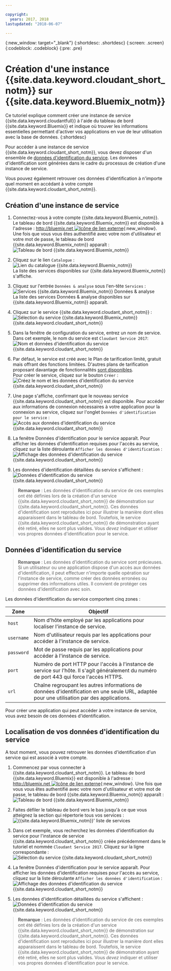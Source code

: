 ```yaml
---

copyright:
  years: 2017, 2018
lastupdated: "2018-06-07"

---
```


{:new_window: target="_blank"}
{:shortdesc: .shortdesc}
{:screen: .screen}
{:codeblock: .codeblock}
{:pre: .pre}

# Création d'une instance {{site.data.keyword.cloudant_short_notm}} sur {{site.data.keyword.Bluemix_notm}}

Ce tutoriel explique comment créer une instance de service
{{site.data.keyword.cloudantfull}} à l'aide du tableau de bord
{{site.data.keyword.Bluemix}} et indique où trouver les informations
essentielles permettant d'activer vos applications en vue de leur utilisation avec la
base de données.
{:shortdesc}

Pour accéder à une instance de service
{{site.data.keyword.cloudant_short_notm}}, vous devez disposer d'un ensemble de
[données d'identification du service](#the-service-credentials).
Les données d'identification sont générées dans le cadre du processus de création d'une instance de service.

Vous pouvez également retrouver ces données d'identification à n'importe quel
moment en accédant à votre compte {{site.data.keyword.cloudant_short_notm}}.

## Création d'une instance de service

1.  Connectez-vous à votre compte {{site.data.keyword.Bluemix_notm}}.<br/>
    Le tableau de bord {{site.data.keyword.Bluemix_notm}} est disponible à l'adresse :
    [http://bluemix.net ![Icône de lien externe](../images/launch-glyph.svg "Icône de lien externe")](http://bluemix.net){:new_window}.
    Une fois que vous vous êtes authentifié avec votre nom d'utilisateur et votre mot de passe, le tableau de bord {{site.data.keyword.Bluemix_notm}} apparaît :<br/>
    ![Tableau de bord {{site.data.keyword.Bluemix_notm}}](images/img0001.png)

2.  Cliquez sur le lien `Catalogue` :<br/>
    ![Lien du catalogue {{site.data.keyword.Bluemix_notm}}](images/img0002.png)<br/>
    La liste des services disponibles sur {{site.data.keyword.Bluemix_notm}} s'affiche.

3.  Cliquez sur l'entrée `Données & analyse` sous l'en-tête `Services` :<br/>
    ![Services {{site.data.keyword.Bluemix_notm}} Données & analyse](images/img0003.png)<br/>
    La liste des services Données & analyse disponibles sur {{site.data.keyword.Bluemix_notm}} apparaît.

4.  Cliquez sur le service {{site.data.keyword.cloudant_short_notm}} :<br>
    ![Sélection du service {{site.data.keyword.Bluemix_notm}} {{site.data.keyword.cloudant_short_notm}}](images/img0004.png)

5.  Dans la fenêtre de configuration du service, entrez un nom de service.
    Dans cet exemple, le nom du service est `Cloudant Service 2017`:<br/>
    ![Nom et données d'identification du service {{site.data.keyword.cloudant_short_notm}}](images/img0005.png)

6.  Par défaut, le service est créé avec le Plan de tarification limité, gratuit mais offrant des fonctions limitées.
    D'autres plans de tarification proposant davantage de fonctionnalités [sont disponibles](../offerings/bluemix.html).<br/>
    Pour créer le service, cliquez sur le bouton `Créer` :<br/>
    ![Créez le nom et les données d'identification du service {{site.data.keyword.cloudant_short_notm}}](images/img0006.png)

7.  Une page s'affiche, confirmant que le nouveau service {{site.data.keyword.cloudant_short_notm}} est disponible.
    Pour accéder aux informations de connexion nécessaires à votre application pour la connexion au service, cliquez sur l'onglet `Données d'identification pour le service` :<br/>
    ![Accès aux données d'identification du service {{site.data.keyword.cloudant_short_notm}}](images/img0007.png)

8.  La fenêtre Données d'identification pour le service apparaît.
    Pour afficher les données d'identification requises pour l'accès au service, cliquez
sur la liste déroulante `Afficher les données d'identification` :<br/>
    ![Affichage des données d'identification du service {{site.data.keyword.cloudant_short_notm}}](images/img0008.png)

9.  Les données d'identification détaillées du service s'affichent :<br/>
    ![Données d'identification du service {{site.data.keyword.cloudant_short_notm}}](images/img0009.png)

>   **Remarque** : Les données d'identification du service de ces exemples
    ont été définies lors de la création d'un service {{site.data.keyword.cloudant_short_notm}} de démonstration sur {{site.data.keyword.cloudant_short_notm}}.
    Ces données d'identification sont reproduites ici pour illustrer la manière dont elles apparaissent dans le tableau de bord.
    Toutefois, le service {{site.data.keyword.cloudant_short_notm}} de démonstration ayant été retiré, elles ne sont plus
valides. Vous _devez_ indiquer et utiliser vos propres
données d'identification pour le service.

## Données d'identification du service

>   **Remarque** : Les données d'identification du service sont précieuses.
    Si un utilisateur ou une application dispose d'un accès aux données d'identification,
    il peut effectuer n'importe quelle opération sur l'instance de service, comme créer
    des données erronées ou supprimer des informations utiles.
    Il convient de protéger ces données d'identification avec soin.

Les données d'identification du service comportent cinq zones :

Zone      | Objectif
-----------|--------
`host`     | Nom d'hôte employé par les applications pour localiser l'instance de service.
`username` | Nom d'utilisateur requis par les applications pour accéder à l'instance de service.
`password` | Mot de passe requis par les applications pour accéder à l'instance de service.
`port`     | Numéro de port HTTP pour l'accès à l'instance de service sur l'hôte. Il s'agit généralement du numéro de port 443 qui force l'accès HTTPS.
`url`      | Chaîne regroupant les autres informations de données d'identification en une seule URL, adaptée pour une utilisation par des applications.

Pour créer une application qui peut accéder à votre instance de service, vous avez besoin de ces données d'identification.

## Localisation de vos données d'identification du service

A tout moment, vous pouvez retrouver les données d'identification d'un service qui est associé à votre compte.

1.  Commencez par vous connecter à {{site.data.keyword.cloudant_short_notm}}.
    Le tableau de bord {{site.data.keyword.Bluemix}} est disponible à l'adresse :
    [http://bluemix.net ![Icône de lien externe](../images/launch-glyph.svg "Icône de lien externe")](http://bluemix.net){:new_window}.
    Une fois que vous vous êtes authentifié avec votre nom d'utilisateur et votre mot de passe, le tableau de bord {{site.data.keyword.Bluemix_notm}} apparaît :<br/>
    ![Tableau de bord {{site.data.keyword.Bluemix_notm}}](images/img0001.png)

2.  Faites défiler le tableau de bord vers le bas jusqu'à ce que vous atteignez la section qui répertorie tous vos services :<br/>
    ![{{site.data.keyword.Bluemix_notm}}' liste de services](images/img0010.png)

3.  Dans cet exemple, vous recherchez les données d'identification du service pour
l'instance de service {{site.data.keyword.cloudant_short_notm}} créée précédemment dans le tutoriel et nommée `Cloudant Service 2017`.
    Cliquez sur la ligne correspondante :<br/>
    ![Sélection du service {{site.data.keyword.cloudant_short_notm}}](images/img0011.png)

3.  La fenêtre Données d'identification pour le service apparaît.
    Pour afficher les données d'identification requises pour l'accès au service, cliquez
sur la liste déroulante `Afficher les données d'identification` :<br/>
    ![Affichage des données d'identification du service {{site.data.keyword.cloudant_short_notm}}](images/img0008.png)

4.  Les données d'identification détaillées du service s'affichent :<br/>
    ![Données d'identification du service {{site.data.keyword.cloudant_short_notm}}](images/img0009.png)

>   **Remarque** : Les données d'identification du service de ces exemples
    ont été définies lors de la création d'un service {{site.data.keyword.cloudant_short_notm}} de démonstration sur {{site.data.keyword.cloudant_short_notm}}.
    Ces données d'identification sont reproduites ici pour illustrer la manière dont elles apparaissent dans le tableau de bord.
    Toutefois, le service {{site.data.keyword.cloudant_short_notm}} de démonstration ayant été retiré, elles ne sont plus
valides. Vous _devez_ indiquer et utiliser vos propres
données d'identification pour le service.
